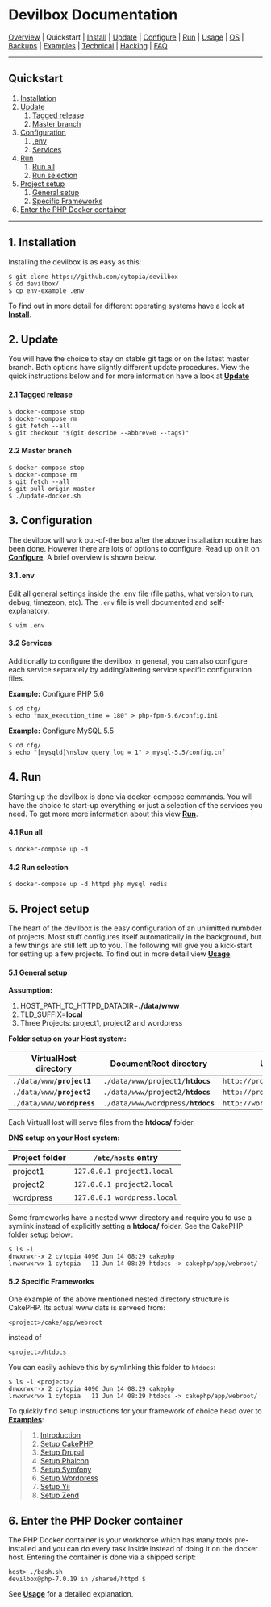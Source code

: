 # Devilbox Documentation

[Overview](README.md) |
Quickstart |
[Install](Install.md) |
[Update](Update.md) |
[Configure](Configure.md) |
[Run](Run.md) |
[Usage](Usage.md) |
[OS](OS.md) |
[Backups](Backups.md) |
[Examples](Examples.md) |
[Technical](Technical.md) |
[Hacking](Hacking.md) |
[FAQ](FAQ.md)

---

## Quickstart

1. [Installation](#1-installation)
2. [Update](#2-update)
    1. [Tagged release](#2-1-tagged-release)
    2. [Master branch](#2-2-master-branch)
3. [Configuration](#3-configuration)
    1. [.env](#3-1-env)
    2. [Services](#3-2-services)
4. [Run](#4-run)
    1. [Run all](#4-1-run-all)
    2. [Run selection](#4-2-run-selection)
5. [Project setup](#5-project-setup)
    1. [General setup](#5-1-general-setup)
    2. [Specific Frameworks](#5-2-specific-frameworks)
6. [Enter the PHP Docker container](#6-enter-the-php-docker-container)

---

## 1. Installation

Installing the devilbox is as easy as this:

```shell
$ git clone https://github.com/cytopia/devilbox
$ cd devilbox/
$ cp env-example .env
```

To find out in more detail for different operating systems have a look at **[Install](Install.md)**.

## 2. Update

You will have the choice to stay on stable git tags or on the latest master branch. Both options have slightly different update procedures. View the quick instructions below and for more information have a look at **[Update](Update.md)**

#### 2.1 Tagged release

```shell
$ docker-compose stop
$ docker-compose rm
$ git fetch --all
$ git checkout "$(git describe --abbrev=0 --tags)"
```

#### 2.2 Master branch

```shell
$ docker-compose stop
$ docker-compose rm
$ git fetch --all
$ git pull origin master
$ ./update-docker.sh
```


## 3. Configuration

The devilbox will work out-of-the box after the above installation routine has been done. However there are lots of options to configure. Read up on it on **[Configure](Configure.md)**. A brief overview is shown below.

#### 3.1 .env

Edit all general settings inside the .env file (file paths, what version to run, debug, timezeon, etc). The `.env` file is well documented and self-explanatory.

```shell
$ vim .env
```

#### 3.2 Services

Additionally to configure the devilbox in general, you can also configure each service separately by adding/altering service specific configuration files.

**Example:** Configure PHP 5.6
```shell
$ cd cfg/
$ echo "max_execution_time = 180" > php-fpm-5.6/config.ini
```

**Example:** Configure MySQL 5.5
```shell
$ cd cfg/
$ echo "[mysqld]\nslow_query_log = 1" > mysql-5.5/config.cnf
```


## 4. Run

Starting up the devilbox is done via docker-compose commands. You will have the choice to start-up everything or just a selection of the services you need. To get more more information about this view **[Run](Run.md)**.

#### 4.1 Run all

```shell
$ docker-compose up -d
```

#### 4.2 Run selection

```shell
$ docker-compose up -d httpd php mysql redis
```


## 5. Project setup

The heart of the devilbox is the easy configuration of an unlimitted numbder of projects. Most stuff configures itself automatically in the background, but a few things are still left up to you. The following will give you a kick-start for setting up a few projects. To find out in more detail view **[Usage](Usage.md)**.

#### 5.1 General setup

**Assumption:**

1. HOST_PATH_TO_HTTPD_DATADIR=**./data/www**
2. TLD_SUFFIX=**local**
3. Three Projects: project1, project2 and wordpress

**Folder setup on your Host system:**

| VirtualHost directory | DocumentRoot directory      | URL                    |
|-----------------------|-----------------------------|------------------------|
| <code>./data/www/<b>project1</b></code> | <code>./data/www/project1/<b>htdocs</b></code> | `http://project1.local`  |
| <code>./data/www/<b>project2</b></code> | <code>./data/www/project2/<b>htdocs</b></code>  | `http://project2.local`  |
| <code>./data/www/<b>wordpress</b></code>| <code>./data/www/wordpress/<b>htdocs</b></code> | `http://wordpress.local` |

Each VirtualHost will serve files from the **htdocs/** folder.

**DNS setup on your Host system:**

| Project folder | `/etc/hosts` entry         |
|----------------|----------------------------|
| project1       | `127.0.0.1 project1.local` |
| project2       | `127.0.0.1 project2.local` |
| wordpress      | `127.0.0.1 wordpress.local`|

Some frameworks have a nested www directory and require you to use a symlink instead of explicitly setting a **htdocs/** folder. See the CakePHP folder setup below:

```shell
$ ls -l
drwxrwxr-x 2 cytopia 4096 Jun 14 08:29 cakephp
lrwxrwxrwx 1 cytopia   11 Jun 14 08:29 htdocs -> cakephp/app/webroot/
```

#### 5.2 Specific Frameworks

One example of the above mentioned nested directory structure is CakePHP. Its actual www dats is serveed from:

```shell
<project>/cake/app/webroot
```

instead of
```shell
<project>/htdocs
```

You can easily achieve this by symlinking this folder to `htdocs`:

```shell
$ ls -l <project>/
drwxrwxr-x 2 cytopia 4096 Jun 14 08:29 cakephp
lrwxrwxrwx 1 cytopia   11 Jun 14 08:29 htdocs -> cakephp/app/webroot/
```

To quickly find setup instructions for your framework of choice head over to **[Examples](Examples.md)**:

> 1. [Introduction](Examples.md#1-introduction)
> 2. [Setup CakePHP](Examples.md#2-setup-cakephp)
> 3. [Setup Drupal](Examples.md#3-setup-drupal)
> 4. [Setup Phalcon](Examples.md#4-setup-phalcon)
> 5. [Setup Symfony](Examples.md#5-setup-symfony)
> 6. [Setup Wordpress](Examples.md#6-setup-wordpress)
> 7. [Setup Yii](Examples.md#7-setup-yii)
> 8. [Setup Zend](Examples.md#8-setup-zend)


## 6. Enter the PHP Docker container

The PHP Docker container is your workhorse which has many tools pre-installed and you can do every task inside instead of doing it on the docker host. Entering the container is done via a shipped script:

```shell
host> ./bash.sh
devilbox@php-7.0.19 in /shared/httpd $
```

See **[Usage](Usage.md)** for a detailed explanation.
